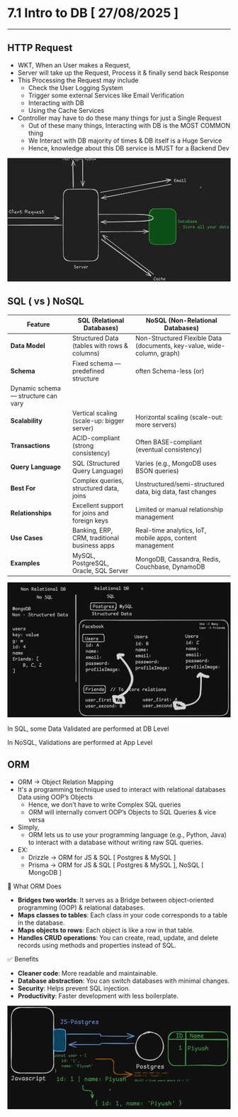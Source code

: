 # 7.1 Intro to DB [ 27/08/2025 ]

---

## HTTP Request

- WKT, When an User makes a Request,
- Server will take up the Request, Process it & finally send back Response
- This Processing the Request may include
    - Check the User Logging System
    - Trigger some external Services like Email Verification
    - Interacting with DB
    - Using the Cache Services
- Controller may have to do these many things for just a Single Request
    - Out of these many things, Interacting with DB is the MOST COMMON thing
    - We Interact with DB majority of times & DB itself is a Huge Service
    - Hence, knowledge about this DB service is MUST for a Backend Dev

![image.png](image.png)

## SQL ( vs ) NoSQL

| **Feature** | **SQL (Relational Databases)** | **NoSQL (Non-Relational Databases)** |
| --- | --- | --- |
| **Data Model** | Structured Data (tables with rows & columns) | Non-Structured Flexible Data (documents, key-value, wide-column, graph) |
| **Schema** | Fixed schema — predefined structure | often Schema-less (or)
Dynamic schema — structure can vary |
| **Scalability** | Vertical scaling (scale-up: bigger server) | Horizontal scaling (scale-out: more servers) |
| **Transactions** | ACID-compliant (strong consistency) | Often BASE-compliant (eventual consistency) |
| **Query Language** | SQL (Structured Query Language) | Varies (e.g., MongoDB uses BSON queries) |
| **Best For** | Complex queries, structured data, joins | Unstructured/semi-structured data, big data, fast changes |
| **Relationships** | Excellent support for joins and foreign keys | Limited or manual relationship management |
| **Use Cases** | Banking, ERP, CRM, traditional business apps | Real-time analytics, IoT, mobile apps, content management |
| **Examples** | MySQL, PostgreSQL, Oracle, SQL Server | MongoDB, Cassandra, Redis, Couchbase, DynamoDB |

![image.png](image%201.png)

In SQL, some Data Validated are performed at DB Level

In NoSQL, Validations are performed at App Level

## ORM

- ORM → Object Relation Mapping
- It's a programming technique used to interact with relational databases Data using OOP’s Objects
    - Hence, we don’t have to write Complex SQL queries
    - ORM will internally convert OOP’s Objects to SQL Queries & vice versa
- Simply,
    - ORM lets us to use your programming language (e.g., Python, Java) to interact with a database without writing raw SQL queries.
- EX:
    - Drizzle → ORM for JS & SQL [ Postgres & MySQL ]
    - Prisma → ORM for JS & SQL [ Postgres & MySQL ], NoSQL [ MongoDB ]

🧠 What ORM Does

- **Bridges two worlds**: It serves as a Bridge between object-oriented programming (OOP) & relational databases.
- **Maps classes to tables**: Each class in your code corresponds to a table in the database.
- **Maps objects to rows**: Each object is like a row in that table.
- **Handles CRUD operations**: You can create, read, update, and delete records using methods and properties instead of SQL.

✅ Benefits

- **Cleaner code**: More readable and maintainable.
- **Database abstraction**: You can switch databases with minimal changes.
- **Security**: Helps prevent SQL injection.
- **Productivity**: Faster development with less boilerplate.

![image.png](image%202.png)